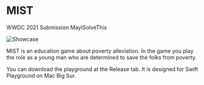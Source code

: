 # MIST
 WWDC 2021 Submission MayISolveThis

![Showcase](https://blog.hellholestudios.top/wp-content/uploads/2021/04/wp_editor_md_5c57d6b3df860f361558596992cd8259.jpg)

MIST is an education game about poverty alleviation. In the game you play the role as a young man who are determined to save the folks from poverty.

You can download the playground at the Release tab. It is designed for Swift Playground on Mac Big Sur.
